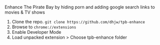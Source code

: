 Enhance The Pirate Bay by hiding porn and adding google search links to movies & TV shows

1. Clone the repo. `git clone https://github.com/dhjw/tpb-enhance`
2. Browse to `chrome://extensions`
3. Enable Developer Mode
4. Load unpacked extension > Choose tpb-enhance folder